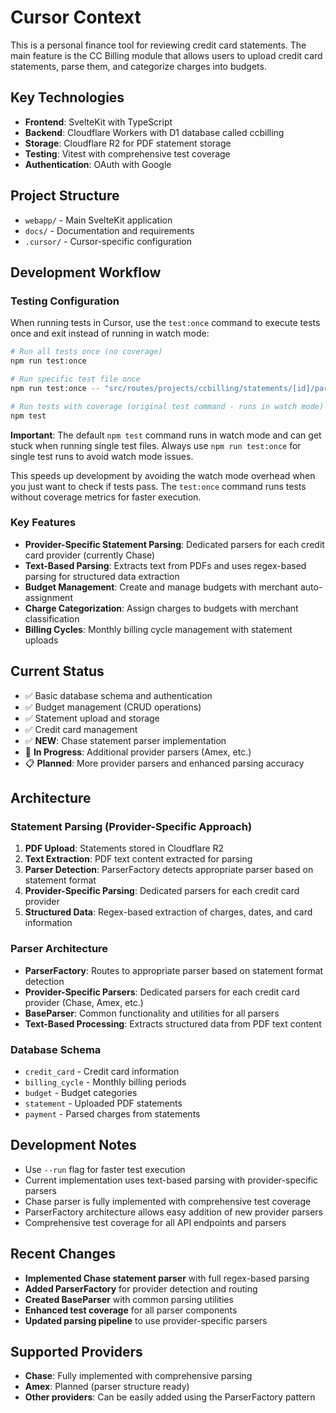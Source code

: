 # Cursor Context

This is a personal finance tool for reviewing credit card statements. The main feature is the CC Billing module that allows users to upload credit card statements, parse them, and categorize charges into budgets.

## Key Technologies

- **Frontend**: SvelteKit with TypeScript
- **Backend**: Cloudflare Workers with D1 database called ccbilling
- **Storage**: Cloudflare R2 for PDF statement storage
- **Testing**: Vitest with comprehensive test coverage
- **Authentication**: OAuth with Google

## Project Structure

- `webapp/` - Main SvelteKit application
- `docs/` - Documentation and requirements
- `.cursor/` - Cursor-specific configuration

## Development Workflow

### Testing Configuration

When running tests in Cursor, use the `test:once` command to execute tests once and exit instead of running in watch mode:

```bash
# Run all tests once (no coverage)
npm run test:once

# Run specific test file once
npm run test:once -- "src/routes/projects/ccbilling/statements/[id]/parse/server.test.js"

# Run tests with coverage (original test command - runs in watch mode)
npm test
```

**Important**: The default `npm test` command runs in watch mode and can get stuck when running single test files. Always use `npm run test:once` for single test runs to avoid watch mode issues.

This speeds up development by avoiding the watch mode overhead when you just want to check if tests pass. The `test:once` command runs tests without coverage metrics for faster execution.

### Key Features

- **Provider-Specific Statement Parsing**: Dedicated parsers for each credit card provider (currently Chase)
- **Text-Based Parsing**: Extracts text from PDFs and uses regex-based parsing for structured data extraction
- **Budget Management**: Create and manage budgets with merchant auto-assignment
- **Charge Categorization**: Assign charges to budgets with merchant classification
- **Billing Cycles**: Monthly billing cycle management with statement uploads

## Current Status

- ✅ Basic database schema and authentication
- ✅ Budget management (CRUD operations)
- ✅ Statement upload and storage
- ✅ Credit card management
- ✅ **NEW**: Chase statement parser implementation
- 🔄 **In Progress**: Additional provider parsers (Amex, etc.)
- 📋 **Planned**: More provider parsers and enhanced parsing accuracy

## Architecture

### Statement Parsing (Provider-Specific Approach)

1. **PDF Upload**: Statements stored in Cloudflare R2
2. **Text Extraction**: PDF text content extracted for parsing
3. **Parser Detection**: ParserFactory detects appropriate parser based on statement format
4. **Provider-Specific Parsing**: Dedicated parsers for each credit card provider
5. **Structured Data**: Regex-based extraction of charges, dates, and card information

### Parser Architecture

- **ParserFactory**: Routes to appropriate parser based on statement format detection
- **Provider-Specific Parsers**: Dedicated parsers for each credit card provider (Chase, Amex, etc.)
- **BaseParser**: Common functionality and utilities for all parsers
- **Text-Based Processing**: Extracts structured data from PDF text content

### Database Schema

- `credit_card` - Credit card information
- `billing_cycle` - Monthly billing periods
- `budget` - Budget categories
- `statement` - Uploaded PDF statements
- `payment` - Parsed charges from statements

## Development Notes

- Use `--run` flag for faster test execution
- Current implementation uses text-based parsing with provider-specific parsers
- Chase parser is fully implemented with comprehensive test coverage
- ParserFactory architecture allows easy addition of new provider parsers
- Comprehensive test coverage for all API endpoints and parsers

## Recent Changes

- **Implemented Chase statement parser** with full regex-based parsing
- **Added ParserFactory** for provider detection and routing
- **Created BaseParser** with common parsing utilities
- **Enhanced test coverage** for all parser components
- **Updated parsing pipeline** to use provider-specific parsers

## Supported Providers

- **Chase**: Fully implemented with comprehensive parsing
- **Amex**: Planned (parser structure ready)
- **Other providers**: Can be easily added using the ParserFactory pattern
